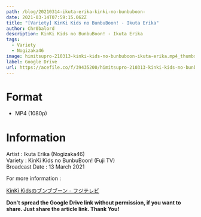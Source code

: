 ```yaml
---
path: /blog/20210314-ikuta-erika-kinki-no-bunbuboon-
date: 2021-03-14T07:59:15.062Z
title: "[Variety] KinKi Kids no BunbuBoon! - Ikuta Erika"
author: Chr0balord
description: KinKi Kids no BunbuBoon! - Ikuta Erika
tags:
  - Variety
  - Nogizaka46
image: himitsupro-210313-kinki-kids-no-bunbuboon-ikuta-erika.mp4_thumbs.jpg
label: Google Drive
url: https://acefile.co/f/39435200/himitsupro-210313-kinki-kids-no-bunbuboon-ikuta-erika-mp4
---
```

# Format

* MP4 (1080p)

# Information

Artist : Ikuta Erika (Nogizaka46)\
Variety : KinKi Kids no BunbuBoon! (Fuji TV)\
Broadcast Date : 13 March 2021

For more information : <!--StartFragment-->

[KinKi Kidsのブンブブーン - フジテレビ ](https://www.fujitv.co.jp/bunbuboon/)

<!--EndFragment-->

**Don't spread the Google Drive link without permission, if you want to share. Just share the article link. Thank You!**